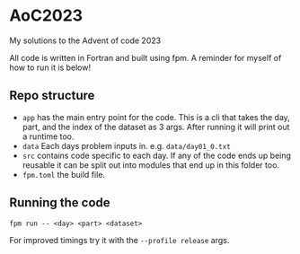 # AoC2023

My solutions to the Advent of code 2023

All code is written in Fortran and built using fpm.
A reminder for myself of how to run it is below!

## Repo structure

- `app` has the main entry point for the code. This is a cli that takes the day, part, and the index of the dataset as 3 args. After running it will print out a runtime too.
- `data` Each days problem inputs in. e.g. `data/day01_0.txt`
- `src` contains code specific to each day. If any of the code ends up being reusable it can be split out into modules that end up in this folder too.
- `fpm.toml` the build file.

## Running the code

```
fpm run -- <day> <part> <dataset>
```

For improved timings try it with the `--profile release` args.
